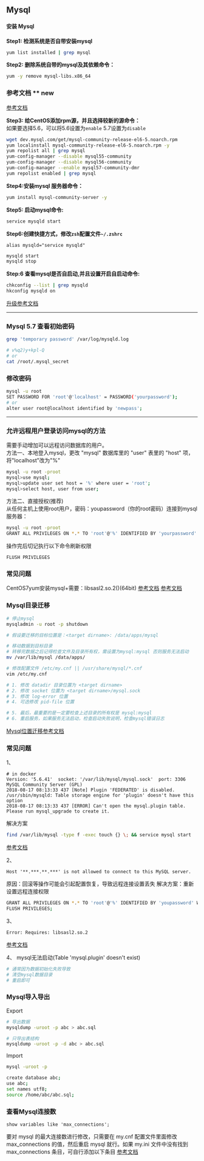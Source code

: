 Mysql
---

#### 安装 Mysql
**Step1: 检测系统是否自带安装mysql**
```sh
yum list installed | grep mysql
```

**Step2: 删除系统自带的mysql及其依赖命令：**
```sh
yum -y remove mysql-libs.x86_64
```

### 参考文档 ** new
[参考文档](https://www.cnblogs.com/freely/p/8087885.html)

**Step3: 给CentOS添加rpm源，并且选择较新的源命令：**  
如果要选择5.6，可以将5.6设置为``enable`` 5.7设置为``disable``
```sh
wget dev.mysql.com/get/mysql-community-release-el6-5.noarch.rpm
yum localinstall mysql-community-release-el6-5.noarch.rpm -y
yum repolist all | grep mysql
yum-config-manager --disable mysql55-community
yum-config-manager --disable mysql56-community
yum-config-manager --enable mysql57-community-dmr
yum repolist enabled | grep mysql
```

**Step4:安装mysql 服务器命令：**
```sh
yum install mysql-community-server -y
```

**Step5: 启动mysql命令:**
```sh
service mysqld start
```

**Step6:创建快捷方式，修改``zsh``配置文件``~/.zshrc``**
```
alias mysqld="service mysqld"
```
```sh
mysqld start
mysqld stop
```

**Step:6 查看mysql是否自启动,并且设置开启自启动命令:**
```sh
chkconfig --list | grep mysqld
hkconfig mysqld on
```
[升级参考文档](https://my.oschina.net/CraneHe/blog/823684)
  
---

### Mysql 5.7 查看初始密码
```sh
grep 'temporary password' /var/log/mysqld.log

# v%q2)y+kpl-Q
# or
cat /root/.mysql_secret
```

### 修改密码

```sh
mysql -u root
SET PASSWORD FOR 'root'@'localhost' = PASSWORD('yourpassword');
# or
alter user root@localhost identified by 'newpass';
```

---

### 允许远程用户登录访问mysql的方法

需要手动增加可以远程访问数据库的用户。  
方法一、本地登入mysql，更改 "mysql" 数据库里的 "user" 表里的 "host" 项，将"localhost"改为"%"
```sh
mysql -u root -proot
mysql>use mysql;
mysql>update user set host = '%' where user = 'root';
mysql>select host, user from user;
```

方法二、直接授权(推荐)  
从任何主机上使用root用户，密码：youpassword（你的root密码）连接到mysql服务器：
```sh
mysql -u root -proot 
GRANT ALL PRIVILEGES ON *.* TO 'root'@'%' IDENTIFIED BY 'yourpassword' WITH GRANT OPTION;

```
操作完后切记执行以下命令刷新权限 
```mysql
FLUSH PRIVILEGES
```



### 常见问题
CentOS7yum安装mysql+需要：libsasl2.so.2()(64bit)
[参考文档](https://blog.csdn.net/qq_38417808/article/details/81291588)
[参考文档](http://blog.51cto.com/13155409/1969558)



### Mysql目录迁移
```sh
# 停止mysql
mysqladmin -u root -p shutdown

# 假设要迁移的目标位置是：<target dirname>: /data/apps/mysql

# 移动数据到目标目录
# 转移完数据之后记得检查文件及目录所有权，需设置为mysql:mysql 否则服务无法启动
mv /var/lib/mysql /data/apps/

# 修改配置文件 /etc/my.cnf || /usr/share/mysql/*.cnf
vim /etc/my.cnf

# 1. 修改 datadir 目录位置为 <target dirname>
# 2. 修改 socket 位置为 <target dirname>/mysql.sock
# 3. 修改 log-error 位置
# 4. 可选修改 pid-file 位置

# 5. 最后，最重要的是一定要检查上述目录的所有权是 mysql:mysql
# 6. 重启服务，如果服务无法启动，检查启动失败说明，检查mysql错误日志
```
[Mysql位置迁移参考文档](https://blog.csdn.net/qq_36040184/article/details/53889856)




### 常见问题
1、
```log
# in docker
Version: '5.6.41'  socket: '/var/lib/mysql/mysql.sock'  port: 3306  MySQL Community Server (GPL)
2018-08-17 08:13:33 437 [Note] Plugin 'FEDERATED' is disabled.
/usr/sbin/mysqld: Table storage engine for 'plugin' doesn't have this option
2018-08-17 08:13:33 437 [ERROR] Can't open the mysql.plugin table. Please run mysql_upgrade to create it.
```
解决方案
```sh
find /var/lib/mysql -type f -exec touch {} \; && service mysql start
```
[参考文档](https://github.com/docker/for-linux/issues/72)

2、
```err
Host '**.***.**.***' is not allowed to connect to this MySQL server.
```
原因：回滚等操作可能会引起配置恢复，导致远程连接设置丢失
解决方案：重新设置远程连接权限
```sh
GRANT ALL PRIVILEGES ON *.* TO 'root'@'%' IDENTIFIED BY 'youpassword' WITH GRANT OPTION;
FLUSH PRIVILEGES;
```

3、
```err
Error: Requires: libsasl2.so.2
```
[参考文档](https://blog.csdn.net/qq_38417808/article/details/81291588)


4、
mysql无法启动(Table 'mysql.plugin' doesn't exist)
```sh
# 通常因为数据初始化失败导致
# 清空mysql数据目录
# 重启即可
```


### Mysql导入导出
Export
```sh
# 导出数据
mysqldump -uroot -p abc > abc.sql

# 只导出表结构
mysqldump -uroot -p -d abc > abc.sql
```

Import
```sh
mysql -uroot -p

create database abc;
use abc;
set names utf8;
source /home/abc/abc.sql;
```


### 查看Mysql连接数
```mysql
show variables like 'max_connections';
```
要对 mysql 的最大连接数进行修改，只需要在 my.cnf 配置文件里面修改 max_connections 的值，然后重启 mysql 就行。如果 my.ini 文件中没有找到 max_connections 条目，可自行添加以下条目
[参考文档](https://blog.csdn.net/chengjiangbo/article/details/11898019)
